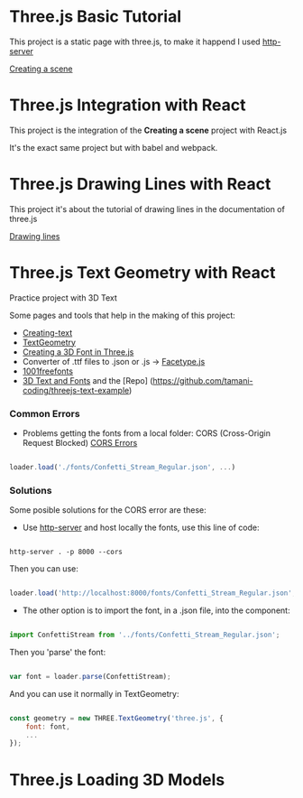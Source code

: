 # Three.js Basic Tutorial

This project is a static page with three.js, to make it happend I used [http-server](https://www.npmjs.com/package/http-server)

[Creating a scene](https://threejs.org/docs/index.html#manual/en/introduction/Creating-a-scene)

# Three.js Integration with React

This project is the integration of the **Creating a scene** project with React.js

It's the exact same project but with babel and webpack.

# Three.js Drawing Lines with React

This project it's about the tutorial of drawing lines in the documentation of three.js

[Drawing lines](https://threejs.org/docs/index.html#manual/en/introduction/Drawing-lines)

# Three.js Text Geometry with React

Practice project with 3D Text

Some pages and tools that help in the making of this project:

* [Creating-text](https://threejs.org/docs/#manual/en/introduction/Creating-text)
* [TextGeometry](https://threejs.org/docs/#api/en/geometries/TextGeometry)
* [Creating a 3D Font in Three.js](https://blog.andrewray.me/creating-a-3d-font-in-three-js/)
* Converter of .ttf files to .json or .js -> [Facetype.js](http://gero3.github.io/facetype.js/)
* [1001freefonts](https://www.1001freefonts.com/)
* [3D Text and Fonts](https://www.youtube.com/watch?v=IA3HjAV2nzU&ab_channel=Genka) and the [Repo] (https://github.com/tamani-coding/threejs-text-example)

### Common Errors

* Problems getting the fonts from a local folder: CORS (Cross-Origin Request Blocked) [CORS Errors](https://developer.mozilla.org/es/docs/Web/HTTP/CORS/Errors)

```js

loader.load('./fonts/Confetti_Stream_Regular.json', ...)

```

### Solutions

Some posible solutions for the CORS error are these:

* Use [http-server](https://www.npmjs.com/package/http-server) and host locally the fonts, use this line of code:

```

http-server . -p 8000 --cors

```

Then you can use:

```js

loader.load('http://localhost:8000/fonts/Confetti_Stream_Regular.json', ...)

```

* The other option is to import the font, in a .json file, into the component:

```js

import ConfettiStream from '../fonts/Confetti_Stream_Regular.json';

```

Then you 'parse' the font:

```js

var font = loader.parse(ConfettiStream);

```

And you can use it normally in TextGeometry:

```js

const geometry = new THREE.TextGeometry('three.js', {
    font: font,
    ...
});

```

# Three.js Loading 3D Models

